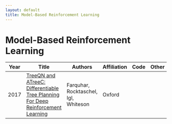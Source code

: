 ```yaml
---
layout: default
title: Model-Based Reinforcement Learning
---
```


# Model-Based Reinforcement Learning

| Year | Title | Authors | Affiliation | Code | Other |
| --- | --- | --- | --- | --- | --- |
| 2017 | [TreeQN and ATreeC: Differentiable Tree Planning For Deep Reinforcement Learning](papers/treeqn_atreec.pdf) | Farquhar, Rocktaschel, Igl, Whiteson | Oxford | | |